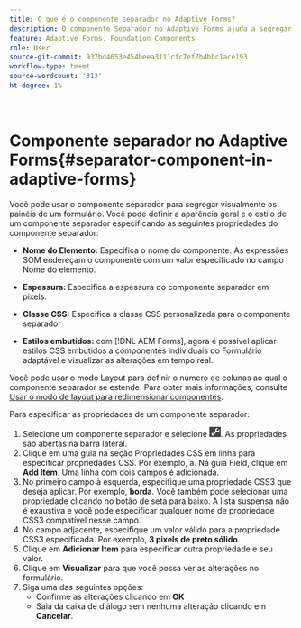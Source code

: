 ```yaml
---
title: O que é o componente separador no Adaptive Forms?
description: O componente Separador no Adaptive Forms ajuda a segregar visualmente as seções de um formulário.
feature: Adaptive Forms, Foundation Components
role: User
source-git-commit: 937bd4653e454beea3111cfc7ef7b4bbc1ace193
workflow-type: tm+mt
source-wordcount: '313'
ht-degree: 1%

---
```



# Componente separador no Adaptive Forms{#separator-component-in-adaptive-forms}

Você pode usar o componente separador para segregar visualmente os painéis de um formulário. Você pode definir a aparência geral e o estilo de um componente separador especificando as seguintes propriedades do componente separador:

* **Nome do Elemento:** Especifica o nome do componente. As expressões SOM endereçam o componente com um valor especificado no campo Nome do elemento.
* **Espessura:** Especifica a espessura do componente separador em pixels.

* **Classe CSS:** Especifica a classe CSS personalizada para o componente separador

* **Estilos embutidos:** com [!DNL AEM Forms], agora é possível aplicar estilos CSS embutidos a componentes individuais do Formulário adaptável e visualizar as alterações em tempo real.

Você pode usar o modo Layout para definir o número de colunas ao qual o componente separador se estende. Para obter mais informações, consulte [Usar o modo de layout para redimensionar componentes](resize-using-layout-mode.md).

Para especificar as propriedades de um componente separador:

1. Selecione um componente separador e selecione ![cmppr](assets/cmppr.png). As propriedades são abertas na barra lateral.
1. Clique em uma guia na seção Propriedades CSS em linha para especificar propriedades CSS. Por exemplo, a. Na guia Field, clique em **Add Item**. Uma linha com dois campos é adicionada.
1. No primeiro campo à esquerda, especifique uma propriedade CSS3 que deseja aplicar. Por exemplo, **borda**. Você também pode selecionar uma propriedade clicando no botão de seta para baixo. A lista suspensa não é exaustiva e você pode especificar qualquer nome de propriedade CSS3 compatível nesse campo.
1. No campo adjacente, especifique um valor válido para a propriedade CSS3 especificada. Por exemplo, **3 pixels de preto sólido**.
1. Clique em **Adicionar Item** para especificar outra propriedade e seu valor.
1. Clique em **Visualizar** para que você possa ver as alterações no formulário.
1. Siga uma das seguintes opções:
   * Confirme as alterações clicando em **OK**
   * Saia da caixa de diálogo sem nenhuma alteração clicando em **Cancelar**.

